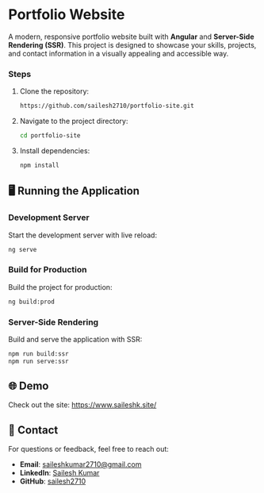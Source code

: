# Portfolio Website

A modern, responsive portfolio website built with **Angular** and **Server-Side Rendering (SSR)**. This project is designed to showcase your skills, projects, and contact information in a visually appealing and accessible way.

### Steps
1. Clone the repository:
   ```bash
   https://github.com/sailesh2710/portfolio-site.git
   ```
2. Navigate to the project directory:
   ```bash
   cd portfolio-site
   ```
3. Install dependencies:
   ```bash
   npm install
   ```


## 🖥️ Running the Application

### Development Server
Start the development server with live reload:
```bash
ng serve
```

### Build for Production
Build the project for production:
```bash
ng build:prod
```

### Server-Side Rendering
Build and serve the application with SSR:
```bash
npm run build:ssr
npm run serve:ssr
```

## 🌐 Demo

Check out the site: https://www.saileshk.site/

## 📧 Contact

For questions or feedback, feel free to reach out:
- **Email**: [saileshkumar2710@gmail.com](mailto:saileshkumar2710@gmail.com)
- **LinkedIn**: [Sailesh Kumar](https://www.linkedin.com/in/sailesh2710/)
- **GitHub**: [sailesh2710](https://github.com/sailesh2710)
